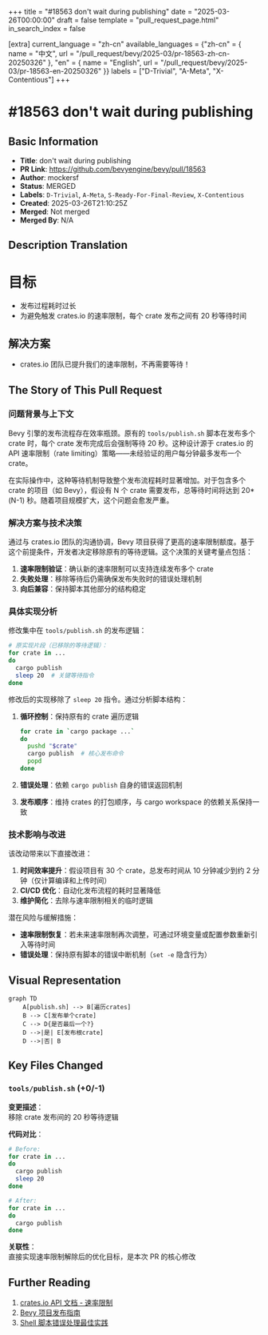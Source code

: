 +++
title = "#18563 don't wait during publishing"
date = "2025-03-26T00:00:00"
draft = false
template = "pull_request_page.html"
in_search_index = false

[extra]
current_language = "zh-cn"
available_languages = {"zh-cn" = { name = "中文", url = "/pull_request/bevy/2025-03/pr-18563-zh-cn-20250326" }, "en" = { name = "English", url = "/pull_request/bevy/2025-03/pr-18563-en-20250326" }}
labels = ["D-Trivial", "A-Meta", "X-Contentious"]
+++

# #18563 don't wait during publishing

## Basic Information
- **Title**: don't wait during publishing
- **PR Link**: https://github.com/bevyengine/bevy/pull/18563
- **Author**: mockersf
- **Status**: MERGED
- **Labels**: `D-Trivial`, `A-Meta`, `S-Ready-For-Final-Review`, `X-Contentious`
- **Created**: 2025-03-26T21:10:25Z
- **Merged**: Not merged
- **Merged By**: N/A

## Description Translation
# 目标

- 发布过程耗时过长
- 为避免触发 crates.io 的速率限制，每个 crate 发布之间有 20 秒等待时间

## 解决方案

- crates.io 团队已提升我们的速率限制，不再需要等待！

## The Story of This Pull Request

### 问题背景与上下文
Bevy 引擎的发布流程存在效率瓶颈。原有的 `tools/publish.sh` 脚本在发布多个 crate 时，每个 crate 发布完成后会强制等待 20 秒。这种设计源于 crates.io 的 API 速率限制（rate limiting）策略——未经验证的用户每分钟最多发布一个 crate。

在实际操作中，这种等待机制导致整个发布流程耗时显著增加。对于包含多个 crate 的项目（如 Bevy），假设有 N 个 crate 需要发布，总等待时间将达到 20*(N-1) 秒。随着项目规模扩大，这个问题会愈发严重。

### 解决方案与技术决策
通过与 crates.io 团队的沟通协调，Bevy 项目获得了更高的速率限制额度。基于这个前提条件，开发者决定移除原有的等待逻辑。这个决策的关键考量点包括：

1. **速率限制验证**：确认新的速率限制可以支持连续发布多个 crate
2. **失败处理**：移除等待后仍需确保发布失败时的错误处理机制
3. **向后兼容**：保持脚本其他部分的结构稳定

### 具体实现分析
修改集中在 `tools/publish.sh` 的发布逻辑：

```bash
# 原实现片段（已移除的等待逻辑）：
for crate in ... 
do
  cargo publish
  sleep 20  # 关键等待指令
done
```

修改后的实现移除了 `sleep 20` 指令。通过分析脚本结构：

1. **循环控制**：保持原有的 crate 遍历逻辑
   ```bash
   for crate in `cargo package ...`
   do
     pushd "$crate"
     cargo publish  # 核心发布命令
     popd
   done
   ```

2. **错误处理**：依赖 `cargo publish` 自身的错误返回机制
3. **发布顺序**：维持 crates 的打包顺序，与 cargo workspace 的依赖关系保持一致

### 技术影响与改进
该改动带来以下直接改进：

1. **时间效率提升**：假设项目有 30 个 crate，总发布时间从 10 分钟减少到约 2 分钟（仅计算编译和上传时间）
2. **CI/CD 优化**：自动化发布流程的耗时显著降低
3. **维护简化**：去除与速率限制相关的临时逻辑

潜在风险与缓解措施：
- **速率限制恢复**：若未来速率限制再次调整，可通过环境变量或配置参数重新引入等待时间
- **错误处理**：保持原有脚本的错误中断机制（`set -e` 隐含行为）

## Visual Representation

```mermaid
graph TD
    A[publish.sh] --> B[遍历crates]
    B --> C[发布单个crate]
    C --> D{是否最后一个?}
    D -->|是| E[发布根crate]
    D -->|否| B
```

## Key Files Changed

### `tools/publish.sh` (+0/-1)
**变更描述**：  
移除 crate 发布间的 20 秒等待逻辑

**代码对比**：
```bash
# Before:
for crate in ... 
do
  cargo publish
  sleep 20
done

# After: 
for crate in ... 
do
  cargo publish
done
```

**关联性**：  
直接实现速率限制解除后的优化目标，是本次 PR 的核心修改

## Further Reading

1. [crates.io API 文档 - 速率限制](https://doc.rust-lang.org/cargo/reference/publishing.html#rate-limits)
2. [Bevy 项目发布指南](https://github.com/bevyengine/bevy/blob/main/docs/publishing.md)
3. [Shell 脚本错误处理最佳实践](https://www.davidpashley.com/articles/writing-robust-shell-scripts/)